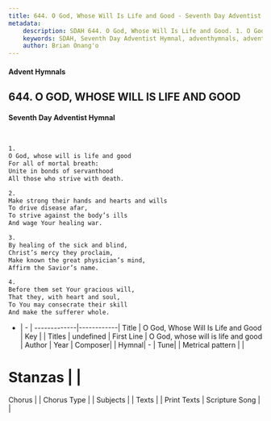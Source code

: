 ```yaml
---
title: 644. O God, Whose Will Is Life and Good - Seventh Day Adventist Hymnal
metadata:
    description: SDAH 644. O God, Whose Will Is Life and Good. 1. O God, whose will is life and good For all of mortal breath: Unite in bonds of servanthood All those who strive with death.
    keywords: SDAH, Seventh Day Adventist Hymnal, adventhymnals, advent hymnals, O God, Whose Will Is Life and Good, O God, whose will is life and good 
    author: Brian Onang'o
---
```


#### Advent Hymnals
## 644. O GOD, WHOSE WILL IS LIFE AND GOOD
#### Seventh Day Adventist Hymnal

```txt


1.
O God, whose will is life and good
For all of mortal breath:
Unite in bonds of servanthood
All those who strive with death.

2.
Make strong their hands and hearts and wills
To drive disease afar,
To strive against the body’s ills
And wage Your healing war.

3.
By healing of the sick and blind,
Christ’s mercy they proclaim,
Make known the great physician’s mind,
Affirm the Savior’s name.

4.
Before them set Your gracious will,
That they, with heart and soul,
To You may consecrate their skill
And make the sufferer whole.


```

- |   -  |
-------------|------------|
Title | O God, Whose Will Is Life and Good |
Key |  |
Titles | undefined |
First Line | O God, whose will is life and good |
Author | 
Year | 
Composer|  |
Hymnal|  - |
Tune|  |
Metrical pattern | |
# Stanzas |  |
Chorus |  |
Chorus Type |  |
Subjects |  |
Texts |  |
Print Texts | 
Scripture Song |  |
  
